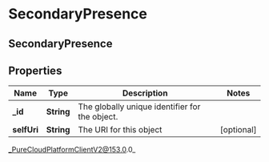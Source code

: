 # SecondaryPresence

## SecondaryPresence

## Properties

|Name | Type | Description | Notes|
|------------ | ------------- | ------------- | -------------|
| **_id** | **String** | The globally unique identifier for the object. | |
| **selfUri** | **String** | The URI for this object | [optional] |



_PureCloudPlatformClientV2@153.0.0_
